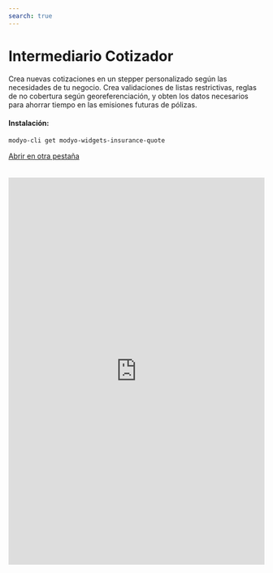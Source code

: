 ```yaml
---
search: true
---
```


# Intermediario Cotizador <Badge text="Beta" type="warn"/>

Crea nuevas cotizaciones en un stepper personalizado según las necesidades de tu negocio. Crea validaciones de listas restrictivas, reglas de no cobertura según georeferenciación, y obten los datos necesarios para ahorrar tiempo en las emisiones futuras de pólizas.

#### Instalación:

```bash
modyo-cli get modyo-widgets-insurance-quote
```

[Abrir en otra pestaña](https://widgets-es.modyo.com/seguros/broker/cotizador)

<iframe id="widgetFrame" src="https://widgets-es.modyo.com/seguros/broker/cotizador" width="100%" frameBorder="0"  style="min-height:762px;overflow:auto;margin-top:20px;"/>

| Funcionalidad                  | Descripción                                                                                                                                                                              |
| ------------------------------ | ---------------------------------------------------------------------------------------------------------------------------------------------------------------------------------------- |
| Stepper                        | Personaliza de forma rápida y organizada los pasos que quieres para tu cotizador.                                                                                                        |
| Personalización de formularios | Configura los formularios y los datos que requieres según el cotizador. Guarda información según el producto y facilita la creación de nuevas cotizaciones.                              |
| Validaciones                   | Integra en las validaciones de datos listas restrictivas, georeferenciación de los riesgos según el interés del negocio.                                                                 |
| Siniestralidad                 | Genera validaciones de siniestralidad y optimiza procesos de forma digital para tu cotizador reduce las complejidades manuales o de referidos.                                           |
| Resumen                        | Presenta un resumen de la cotización antes de generarla para validar coberturas, deducibles y ofrece la opción de configurar porcentajes de incremento de prima para tus intermediarios. |
| Descarga de documentos         | Permite la descarga de documentos de una cotización vigente, el envío a través de correo electrónico y configurar las opciones según las necesidades de los intermediarios.              |
